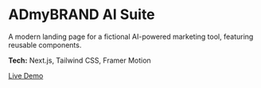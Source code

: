 # ADmyBRAND AI Suite

A modern landing page for a fictional AI-powered marketing tool, featuring reusable components.

**Tech:** Next.js, Tailwind CSS, Framer Motion

[Live Demo](https://admybrand-ai-sp.vercel.app/)
